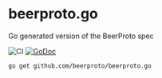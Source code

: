 # beerproto.go
Go generated version of the BeerProto spec

![CI](https://github.com/beerproto/beerproto.go/workflows/CI/badge.svg)
[![GoDoc](https://godoc.org/github.com/beerproto/beerproto.go?status.svg)](https://pkg.go.dev/github.com/beerproto/beerprotoo.go?tab=doc)

```bash
go get github.com/beerproto/beerproto.go
```


